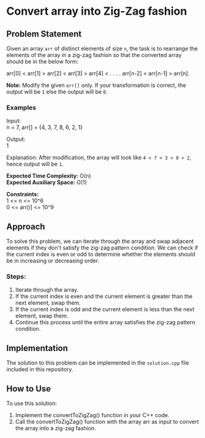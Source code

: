 # Convert array into Zig-Zag fashion

## Problem Statement

Given an array `arr` of distinct elements of size `n`, the task is to rearrange the elements of the array in a zig-zag fashion so that the converted array should be in the below form: 

arr[0] < arr[1]  > arr[2] < arr[3] > arr[4] < . . . . arr[n-2] < arr[n-1] > arr[n]. 

**Note:** Modify the given `arr[]` only. If your transformation is correct, the output will be `1` else the output will be `0`. 

### Examples

Input:  
n = 7, arr[] = {4, 3, 7, 8, 6, 2, 1}

Output:  
1

Explanation: 
After modification, the array will look like `4 < 7 > 3 < 8 > 2`, hence output will be `1`.

**Expected Time Complexity:** O(n)  
**Expected Auxiliary Space:** O(1)

**Constraints:**  
1 <= n <= 10^6  
0 <= arr[i] <= 10^9

## Approach

To solve this problem, we can iterate through the array and swap adjacent elements if they don't satisfy the zig-zag pattern condition. We can check if the current index is even or odd to determine whether the elements should be in increasing or decreasing order.

### Steps:

1. Iterate through the array.
2. If the current index is even and the current element is greater than the next element, swap them.
3. If the current index is odd and the current element is less than the next element, swap them.
4. Continue this process until the entire array satisfies the zig-zag pattern condition.

## Implementation

The solution to this problem can be implemented in the `solution.cpp` file included in this repository.


## How to Use
To use this solution:

1. Implement the convertToZigZag() function in your C++ code.
2. Call the convertToZigZag() function with the array arr as input to convert the array into a zig-zag fashion.
